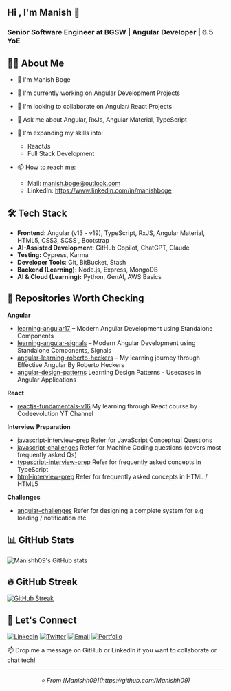 ## Hi , I'm Manish 👋

 
### Senior Software Engineer at BGSW | Angular Developer | 6.5 YoE

## 👨‍💻 About Me
- 👋 I'm Manish Boge
- 🔭 I'm currently working on Angular Development Projects
- 👯 I'm looking to collaborate on Angular/ React Projects
- 💬 Ask me about Angular, RxJs, Angular Material, TypeScript
- 🧠 I'm expanding my skills into:

  - ReactJs
  - Full Stack Development 
- 📫 How to reach me:

   - Mail: manish.boge@outlook.com
   - LinkedIn: https://www.linkedin.com/in/manishboge


## 🛠️ Tech Stack

- **Frontend:** Angular (v13 - v19), TypeScript, RxJS, Angular Material, HTML5, CSS3, SCSS , Bootstrap
- **AI-Assisted Development**: GitHub Copilot, ChatGPT, Claude
- **Testing:** Cypress, Karma
- **Developer Tools**: Git, BitBucket, Stash
- **Backend (Learning):** Node.js, Express, MongoDB
- **AI & Cloud (Learning):** Python, GenAI, AWS Basics

## 📘 Repositories Worth Checking

**Angular**
- [learning-angular17](https://github.com/Manishh09/learning-angular17) – Modern Angular Development using Standalone Components
- [learning-angular-signals](https://github.com/Manishh09/learning-angular-signals) – Modern Angular Development using Standalone Components, Signals
- [angular-learning-roberto-heckers](https://github.com/Manishh09/angular-nx-jest-cypress-guide) – My learning journey through Effective Angular By Roberto Heckers
- [angular-design-patterns](https://github.com/Manishh09/angular-design-patterns)  Learning Design Patterns - Usecases in Angular Applications

**React**
- [reactjs-fundamentals-v16](https://github.com/Manishh09/reactjs-fundamentals) My learning through React course by Codeevolution YT Channel

**Interview Preparation**
- [javascript-interview-prep](https://github.com/Manishh09/javascript-interview-prep) Refer for JavaScript Conceptual Questions
- [javascript-challenges](https://github.com/Manishh09/javascript-challenges) Refer for Machine Coding questions (covers most frequently asked Qs)
- [typescript-interview-prep](https://github.com/Manishh09/typescript-interview-prep) Refer for frequently asked concepts in TypeScript
- [html-interview-prep](https://github.com/Manishh09/html-interview-prep) Refer for frequently asked concepts in HTML / HTML5

**Challenges**
- [angular-challenges](https://github.com/Manishh09/angular-challenges) Refer for designing a complete system for e.g loading / notification etc

## 📊 GitHub Stats

![Manishh09's GitHub stats](https://github-readme-stats.vercel.app/api?username=Manishh09&show_icons=true&theme=radical)

## 🔥 GitHub Streak
 [![GitHub Streak](https://streak-stats.demolab.com/?user=Manishh09)](https://git.io/streak-stats)

## 🤝 Let's Connect

[![LinkedIn](https://img.shields.io/badge/LinkedIn-0077B5?style=for-the-badge&logo=linkedin&logoColor=white)](https://www.linkedin.com/in/manish-boge-97b024129/)
[![Twitter](https://img.shields.io/badge/Twitter-1DA1F2?style=for-the-badge&logo=twitter&logoColor=white)](https://twitter.com/manish_boge)
[![Email](https://img.shields.io/badge/Email-D14836?style=for-the-badge&logo=gmail&logoColor=white)](mailto:manishboge@gmail.com)
[![Portfolio](https://img.shields.io/badge/Portfolio-255E63?style=for-the-badge&logo=About.me&logoColor=white)](https://manishdev.vercel.app/)

📫 Drop me a message on GitHub or LinkedIn if you want to collaborate or chat tech!
 

---

<p align="center">
  <i>⭐️ From [Manishh09](https://github.com/Manishh09)</i>
</p>
